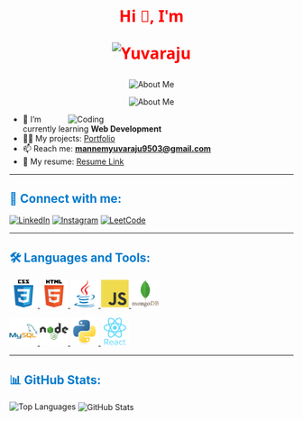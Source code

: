 <!-- Profile Header -->
<!-- ![logo](https://github.com/YuvarajuMannem/YuvarajuMannem/blob/main/Yuvaraju%20logo.jpeg) -->

<h1 align="center" style="color:#ff0000; font-family: 'Segoe UI', Tahoma, Geneva, Verdana, sans-serif; font-weight: bold;">Hi 👋, I'm <p align="center">
  <img src="https://readme-typing-svg.demolab.com?font=Segoe UI+Code&size=40&duration=0001&pause=1000&color=FF0000&center=true&multiline=true&width=400&height=55&lines=Yuvaraju" alt="Yuvaraju"/>
</p>
</h1>
<p align="center">
  <img src="https://readme-typing-svg.demolab.com?font=Fira+Code&size=22&duration=0090&pause=1000&color=FF9900&center=true&vCenter=true&multiline=true&width=600&height=40&lines=🚀+Computer+Science+Student+ | " alt="About Me"/>
</p>
<p align="center">
  <img src="https://readme-typing-svg.demolab.com?font=Fira+Code&size=22&duration=0090&pause=1000&color=009900&center=true&vCenter=true&multiline=true&width=600&height=60&lines=Passionate+About+AI+%26+Web+Development" alt="About Me"/>
</p>


<!-- Animated GIF -->
<img align="right" alt="Coding" width="400" src="https://media.giphy.com/media/MD0svLSDeudszrNrp0/giphy.gif">

<!-- <p align="left">
  <img src="https://komarev.com/ghpvc/?username=yuvarajumannem&label=Profile%20views&color=0e75b6&style=flat" alt="Profile Views"/>
</p> -->

- 🌱 I’m currently learning **Web Development**
- 👨‍💻 My projects: [Portfolio](https://yuvaraju-portfolio.vercel.app/)
- 📫 Reach me: **mannemyuvaraju9503@gmail.com**
- 📄 My resume: [Resume Link](https://rb.gy/jkaink)

---

<h2 align="left" style="color:#007acc;">🚀 Connect with me:</h2>
<p align="left">
  <a href="https://linkedin.com/in/mannem-yuvaraju" target="_blank"><img src="https://raw.githubusercontent.com/rahuldkjain/github-profile-readme-generator/master/src/images/icons/Social/linked-in-alt.svg" alt="LinkedIn" height="30" width="40" /></a>
  <a href="https://instagram.com/yuvraj_mannem" target="_blank"><img src="https://raw.githubusercontent.com/rahuldkjain/github-profile-readme-generator/master/src/images/icons/Social/instagram.svg" alt="Instagram" height="30" width="40" /></a>
  <a href="https://www.leetcode.com/ap_22bce20040" target="_blank"><img src="https://raw.githubusercontent.com/rahuldkjain/github-profile-readme-generator/master/src/images/icons/Social/leet-code.svg" alt="LeetCode" height="30" width="40" /></a>
</p>

---

<h2 align="left" style="color:#007acc;">🛠 Languages and Tools:</h2>
<p align="left">
    <a href="https://www.w3schools.com/css/" target="_blank" rel="noreferrer">
        <img src="https://raw.githubusercontent.com/devicons/devicon/master/icons/css3/css3-original-wordmark.svg" alt="CSS3" width="50" height="50"/>
    </a>
    <a href="https://www.w3.org/html/" target="_blank" rel="noreferrer">
        <img src="https://raw.githubusercontent.com/devicons/devicon/master/icons/html5/html5-original-wordmark.svg" alt="HTML5" width="50" height="50"/>
    </a>
    <a href="https://www.java.com" target="_blank" rel="noreferrer">
        <img src="https://raw.githubusercontent.com/devicons/devicon/master/icons/java/java-original.svg" alt="Java" width="50" height="50"/>
    </a>
    <a href="https://developer.mozilla.org/en-US/docs/Web/JavaScript" target="_blank" rel="noreferrer">
        <img src="https://raw.githubusercontent.com/devicons/devicon/master/icons/javascript/javascript-original.svg" alt="JavaScript" width="50" height="50"/>
    </a>
    <a href="https://www.mongodb.com/" target="_blank" rel="noreferrer">
        <img src="https://raw.githubusercontent.com/devicons/devicon/master/icons/mongodb/mongodb-original-wordmark.svg" alt="MongoDB" width="50" height="50"/>
    </a>
</p>
<p align="left">
    <a href="https://www.mysql.com/" target="_blank" rel="noreferrer">
        <img src="https://raw.githubusercontent.com/devicons/devicon/master/icons/mysql/mysql-original-wordmark.svg" alt="MySQL" width="50" height="50"/>
    </a>
    <a href="https://nodejs.org" target="_blank" rel="noreferrer">
        <img src="https://raw.githubusercontent.com/devicons/devicon/master/icons/nodejs/nodejs-original-wordmark.svg" alt="Node.js" width="50" height="50"/>
    </a>
    <a href="https://www.python.org" target="_blank" rel="noreferrer">
        <img src="https://raw.githubusercontent.com/devicons/devicon/master/icons/python/python-original.svg" alt="Python" width="50" height="50"/>
    </a>
    <a href="https://reactjs.org/" target="_blank" rel="noreferrer">
        <img src="https://raw.githubusercontent.com/devicons/devicon/master/icons/react/react-original-wordmark.svg" alt="React" width="50" height="50"/>
    </a>
</p>

---

<h2 align="left" style="color:#007acc;">📊 GitHub Stats:</h2>
<p><img align="left" src="https://github-readme-stats.vercel.app/api/top-langs?username=yuvarajumannem&show_icons=true&locale=en&layout=compact&theme=tokyonight" alt="Top Languages" /></p>

<p>&nbsp;<img align="center" src="https://github-readme-stats.vercel.app/api?username=yuvarajumannem&show_icons=true&locale=en&theme=tokyonight" alt="GitHub Stats" /></p>

<!-- <p><img align="center" src="https://github-readme-streak-stats.herokuapp.com/?user=YuvarajuMannem&theme=tokyonight" alt="GitHub Streak" /></p> -->
